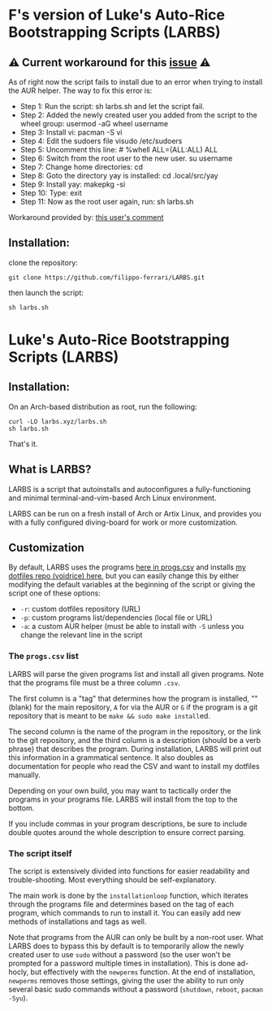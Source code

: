 # F's version of Luke's Auto-Rice Bootstrapping Scripts (LARBS)

## ⚠️  Current workaround for this [issue](https://github.com/filippo-ferrari/LARBS/issues/2) ⚠️
As of right now the script fails to install due to an error when trying to install the AUR helper.
The way to fix this error is: 

- Step 1: Run the script: sh larbs.sh and let the script fail.
- Step 2: Added the newly created user you added from the script to the wheel group: usermod -aG wheel username
- Step 3: Install vi: pacman -S vi
- Step 4: Edit the sudoers file visudo /etc/sudoers
- Step 5: Uncomment this line: # %whell ALL=(ALL:ALL) ALL
- Step 6: Switch from the root user to the new user. su username
- Step 7: Change home directories: cd
- Step 8: Goto the directory yay is installed: cd .local/src/yay
- Step 9: Install yay: makepkg -si
- Step 10: Type: exit
- Step 11: Now as the root user again, run: sh larbs.sh

Workaround provided by: [this user's comment](https://github.com/LukeSmithxyz/LARBS/issues/538#issuecomment-1808489841)

## Installation:

clone the repository:

```
git clone https://github.com/filippo-ferrari/LARBS.git
```
then launch the script:
```
sh larbs.sh
```

# Luke's Auto-Rice Bootstrapping Scripts (LARBS)

## Installation:

On an Arch-based distribution as root, run the following:

```
curl -LO larbs.xyz/larbs.sh
sh larbs.sh
```

That's it.

## What is LARBS?

LARBS is a script that autoinstalls and autoconfigures a fully-functioning
and minimal terminal-and-vim-based Arch Linux environment.

LARBS can be run on a fresh install of Arch or Artix Linux, and provides you
with a fully configured diving-board for work or more customization.

## Customization

By default, LARBS uses the programs [here in progs.csv](static/progs.csv) and installs
[my dotfiles repo (voidrice) here](https://github.com/filippo-ferrari/voidrice),
but you can easily change this by either modifying the default variables at the
beginning of the script or giving the script one of these options:

- `-r`: custom dotfiles repository (URL)
- `-p`: custom programs list/dependencies (local file or URL)
- `-a`: a custom AUR helper (must be able to install with `-S` unless you
  change the relevant line in the script

### The `progs.csv` list

LARBS will parse the given programs list and install all given programs. Note
that the programs file must be a three column `.csv`.

The first column is a "tag" that determines how the program is installed, ""
(blank) for the main repository, `A` for via the AUR or `G` if the program is a
git repository that is meant to be `make && sudo make install`ed.

The second column is the name of the program in the repository, or the link to
the git repository, and the third column is a description (should be a verb
phrase) that describes the program. During installation, LARBS will print out
this information in a grammatical sentence. It also doubles as documentation
for people who read the CSV and want to install my dotfiles manually.

Depending on your own build, you may want to tactically order the programs in
your programs file. LARBS will install from the top to the bottom.

If you include commas in your program descriptions, be sure to include double
quotes around the whole description to ensure correct parsing.

### The script itself

The script is extensively divided into functions for easier readability and
trouble-shooting. Most everything should be self-explanatory.

The main work is done by the `installationloop` function, which iterates
through the programs file and determines based on the tag of each program,
which commands to run to install it. You can easily add new methods of
installations and tags as well.

Note that programs from the AUR can only be built by a non-root user. What
LARBS does to bypass this by default is to temporarily allow the newly created
user to use `sudo` without a password (so the user won't be prompted for a
password multiple times in installation). This is done ad-hocly, but
effectively with the `newperms` function. At the end of installation,
`newperms` removes those settings, giving the user the ability to run only
several basic sudo commands without a password (`shutdown`, `reboot`,
`pacman -Syu`).
